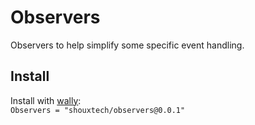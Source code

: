 # Observers
Observers to help simplify some specific event handling.

## Install
Install with [wally](https://wally.run/):\
`Observers = "shouxtech/observers@0.0.1"`